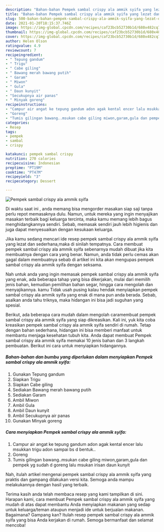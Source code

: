 ```yaml
---
description: "Bahan-bahan Pempek sambal crispy ala ammik syifa yang lezat dan Mudah Dibuat"
title: "Bahan-bahan Pempek sambal crispy ala ammik syifa yang lezat dan Mudah Dibuat"
slug: 500-bahan-bahan-pempek-sambal-crispy-ala-ammik-syifa-yang-lezat-dan-mudah-dibuat
date: 2021-01-20T18:15:37.746Z
image: https://img-global.cpcdn.com/recipes/caf23bcb52730b1d/680x482cq70/pempek-sambal-crispy-ala-ammik-syifa-foto-resep-utama.jpg
thumbnail: https://img-global.cpcdn.com/recipes/caf23bcb52730b1d/680x482cq70/pempek-sambal-crispy-ala-ammik-syifa-foto-resep-utama.jpg
cover: https://img-global.cpcdn.com/recipes/caf23bcb52730b1d/680x482cq70/pempek-sambal-crispy-ala-ammik-syifa-foto-resep-utama.jpg
author: Helen Olson
ratingvalue: 4.9
reviewcount: 7
recipeingredient:
- " Tepung gandum"
- " Trigu"
- " Cabe giling"
- " Bawang merah bawang putih"
- " Garam"
- " Miwon"
- " Gula"
- " Daun kunyit"
- "Secukupnya air panas"
- " Minyak goreng"
recipeinstructions:
- "Campur air angat ke tepung gandum adon agak kental encer lalu msukkan trigu adon sampai bs d bentuk.."
- "Goreng"
- "Tumis gilingan bawang..msukan cabe giling miwon,garam,gula dan pempek yg sudah d goreng lalu msukan irisan daun kunyit"
categories:
- Resep
tags:
- pempek
- sambal
- crispy

katakunci: pempek sambal crispy 
nutrition: 270 calories
recipecuisine: Indonesian
preptime: "PT19M"
cooktime: "PT47M"
recipeyield: "3"
recipecategory: Dessert

---
```



![Pempek sambal crispy ala ammik syifa](https://img-global.cpcdn.com/recipes/caf23bcb52730b1d/680x482cq70/pempek-sambal-crispy-ala-ammik-syifa-foto-resep-utama.jpg)

Di waktu  saat ini , anda memang bisa mengorder masakan siap saji tanpa perlu repot memasaknya dulu. Namun, untuk mereka yang ingin menyajikan masakan terbaik bagi keluarga tercinta, maka kamu memang lebih bagus menghidangkannya sendiri. Sebab, memasak sendiri jauh lebih higienis dan juga dapat menyesuaikan dengan kesukaan keluarga.

Jika kamu sedang mencari ide resep pempek sambal crispy ala ammik syifa yang lezat dan sederhana,maka di sinilah tempatnya. Cara membuat pempek sambal crispy ala ammik syifa  sebenarnya mudah dibuat jika kita membuatnya dengan cara yang benar. Namun, anda tidak perlu cemas akan gagal dalam membuatnya 
sebab di artikel ini kita akan mengupas pempek sambal crispy ala ammik syifa dengan seksama.  



Nah untuk anda yang ingin memasak pempek sambal crispy ala ammik syifa yang enak, ada beberapa tahap yang bisa dikerjakan, mulai dari memilih jenis bahan, kemudian pemilihan bahan segar, hingga cara mengolah dan menyajikannya. kamu Tidak usah pusing kalau hendak menyiapkan pempek sambal crispy ala ammik syifa yang enak di mana pun anda berada. Sebab, asalkan anda  tahu triknya, maka hidangan ini bisa jadi suguhan yang spesial.

Berikut, ada beberapa cara mudah dalam mengolah caramembuat pempek sambal crispy ala ammik syifa yang siap dikreasikan. Kali ini, yuk kita coba kreasikan pempek sambal crispy ala ammik syifa sendiri di rumah. Tetap dengan bahan sederhana, hidangan ini bisa memberi manfaat untuk membantu menjaga kesehatan tubuh kita. Anda dapat membuat Pempek sambal crispy ala ammik syifa memakai 10 jenis bahan dan 3 langkah pembuatan. Berikut ini cara untuk menyiapkan hidangannya.

<!--inarticleads1-->

##### Bahan-bahan dan bumbu yang diperlukan dalam menyiapkan Pempek sambal crispy ala ammik syifa:

1. Gunakan  Tepung gandum
1. Siapkan  Trigu
1. Siapkan  Cabe giling
1. Sediakan  Bawang merah bawang putih
1. Sediakan  Garam
1. Ambil  Miwon
1. Ambil  Gula
1. Ambil  Daun kunyit
1. Ambil Secukupnya air panas
1. Gunakan  Minyak goreng




<!--inarticleads2-->

##### Cara menyiapkan Pempek sambal crispy ala ammik syifa:

1. Campur air angat ke tepung gandum adon agak kental encer lalu msukkan trigu adon sampai bs d bentuk..
1. Goreng
1. Tumis gilingan bawang..msukan cabe giling miwon,garam,gula dan pempek yg sudah d goreng lalu msukan irisan daun kunyit




Nah, itulah artikel mengenai  pempek sambal crispy ala ammik syifa  yang praktis dan gampang dilakukan versi kita. Semoga anda mampu melakukannya dengan hasil yang terbaik. 

Terima kasih anda telah membaca resep yang kami tampilkan di sini. Harapan kami, cara membuat  Pempek sambal crispy ala ammik syifa yang mudah di atas dapat membantu Anda menyiapkan makanan yang sedap untuk keluarga/teman ataupun menjadi ide untuk berjualan makanan. Bagaimana? Gampang kan? Itulah resep pempek sambal crispy ala ammik syifa yang bisa Anda kerjakan di rumah. Semoga bermanfaat dan selamat mencoba!

